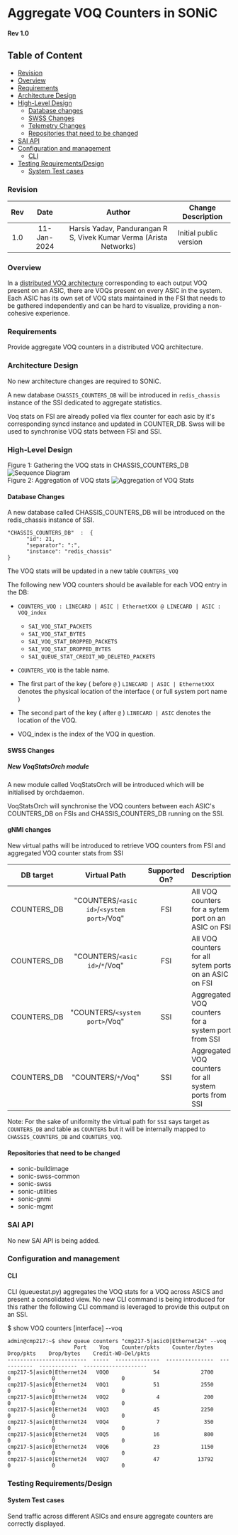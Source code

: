 


# Aggregate VOQ Counters in SONiC #
#### Rev 1.0

## Table of Content 
   * [Revision](#revision)
   * [Overview](#overview)
   * [Requirements](#requirements)
   * [Architecture Design](#architecture-design)
   * [High-Level Design](#high-level-design)
      * [Database changes](#database-changes)
      * [SWSS Changes](#swss-changes)
      * [Telemetry Changes](#gnmi-changes)
      * [Repositories that need to be changed](#repositories-that-need-to-be-changed)
   * [SAI API](#sai-api)
   * [Configuration and management](#configuration-and-management)
      * [CLI](#cli)
   * [Testing Requirements/Design](#testing-requirementsdesign)
      * [System Test cases](#system-test-cases)  

### Revision 
| Rev |     Date    |       Author                                                                       | Change Description                |
|:---:|:-----------:|:----------------------------------------------------------------------------------:|-----------------------------------|
| 1.0 | 11-Jan-2024 | Harsis Yadav, Pandurangan R S, Vivek Kumar Verma (Arista Networks)               | Initial public version            | 

### Overview 

In a [distributed VOQ architecture](https://github.com/sonic-net/SONiC/blob/master/doc/voq/architecture.md) corresponding to each output VOQ present on an ASIC, there are VOQs present on every ASIC in the system. Each ASIC has its own set of VOQ stats maintained in the FSI that needs to be gathered independently and can be hard to visualize, providing a non-cohesive experience.

### Requirements

Provide aggregate VOQ counters in a distributed VOQ architecture.

### Architecture Design 

No new architecture changes are required to SONiC. 

A new database `CHASSIS_COUNTERS_DB` will be introduced in `redis_chassis` instance of the SSI dedicated to aggregate statistics.

Voq stats on FSI are already polled via flex counter for each asic by it's corresponding syncd instance and updated in COUNTER_DB. Swss will be used to synchronise VOQ stats between FSI and SSI.

### High-Level Design

Figure 1: Gathering the VOQ stats in CHASSIS_COUNTERS_DB 
![Sequence Diagram](images/agg_voq_seq_diagram.png "Figure 1: Sequence Diagram")  
Figure 2: Aggregation of VOQ stats
![Aggregation of VOQ Stats](images/voq_cli.png "Figure 2: Aggregation of VOQ Stats")


#### Database Changes
A new database called CHASSIS_COUNTERS_DB will be introduced on the redis_chassis instance of SSI.

```
"CHASSIS_COUNTERS_DB"  :  {
	  "id": 21,
	  "separator": ":",
	  "instance": "redis_chassis"
}
```

The VOQ stats will be updated in a new table `COUNTERS_VOQ`

The following new VOQ counters should be available for each VOQ entry in the DB:
   * `COUNTERS_VOQ : LINECARD | ASIC | EthernetXXX @ LINECARD | ASIC : VOQ_index`
     * `SAI_VOQ_STAT_PACKETS`
     * `SAI_VOQ_STAT_BYTES`
     * `SAI_VOQ_STAT_DROPPED_PACKETS`
     * `SAI_VOQ_STAT_DROPPED_BYTES`
     * `SAI_QUEUE_STAT_CREDIT_WD_DELETED_PACKETS`

   * `COUNTERS_VOQ` is the table name.
   * The first part of the key ( before `@` ) `LINECARD | ASIC | EthernetXXX` denotes the physical location of the interface ( or full system port name )
   * The second part of the key ( after `@` ) `LINECARD | ASIC` denotes the location of the VOQ.
   * VOQ_index is the index of the VOQ in question.
        
#### SWSS Changes
##### New VoqStatsOrch module
A new module called VoqStatsOrch will be introduced which will be initialised by orchdaemon.

VoqStatsOrch will synchronise the VOQ counters between each ASIC's COUNTERS_DB on FSIs and CHASSIS_COUNTERS_DB running on the SSI.

#### gNMI changes
New virtual paths will be introduced to retrieve VOQ counters from FSI and aggregated VOQ counter stats from SSI

|  DB target|   Virtual Path  | Supported On? |     Description|
|  ----     |:----:| :-:| ----|
|COUNTERS_DB | "COUNTERS/``<asic id>``/``<system port>``/Voq"| FSI |  All VOQ counters for a sytem port on an ASIC on FSI
|COUNTERS_DB | "COUNTERS/``<asic id>``/``*``/Voq"| FSI | All VOQ counters for all sytem ports on an ASIC on FSI
|COUNTERS_DB | "COUNTERS/``<system port>``/Voq"| SSI | Aggregated VOQ counters for a system port from SSI
|COUNTERS_DB | "COUNTERS/``*``/Voq"| SSI | Aggregated VOQ counters for all system ports from SSI

Note: For the sake of uniformity the virtual path for `SSI` says target as `COUNTERS_DB` and table as `COUNTERS` but it will be internally mapped to `CHASSIS_COUNTERS_DB` and `COUNTERS_VOQ`.

#### Repositories that need to be changed
   * sonic-buildimage 
   * sonic-swss-common 
   * sonic-swss 
   * sonic-utilities 
   * sonic-gnmi 
   * sonic-mgmt 

### SAI API 
No new SAI API is being added. 

### Configuration and management 
#### CLI
CLI (queuestat.py) aggregates the VOQ stats for a VOQ across ASICS and present a consolidated view. No new CLI command is being introduced for this rather the following CLI command is leveraged to provide this output on an SSI.

$ show VOQ counters [interface] --voq
```
admin@cmp217:~$ show queue counters "cmp217-5|asic0|Ethernet24" --voq
                     Port    Voq    Counter/pkts    Counter/bytes    Drop/pkts    Drop/bytes    Credit-WD-Del/pkts
-------------------------  -----  --------------  ---------------  -----------  ------------  --------------------
cmp217-5|asic0|Ethernet24   VOQ0              54             2700            0             0                     0
cmp217-5|asic0|Ethernet24   VOQ1              51             2550            0             0                     0
cmp217-5|asic0|Ethernet24   VOQ2               4              200            0             0                     0
cmp217-5|asic0|Ethernet24   VOQ3              45             2250            0             0                     0
cmp217-5|asic0|Ethernet24   VOQ4               7              350            0             0                     0
cmp217-5|asic0|Ethernet24   VOQ5              16              800            0             0                     0
cmp217-5|asic0|Ethernet24   VOQ6              23             1150            0             0                     0
cmp217-5|asic0|Ethernet24   VOQ7              47            13792            0             0                     0
```

### Testing Requirements/Design  
#### System Test cases
Send traffic across different ASICs and ensure aggregate counters are correctly displayed.

